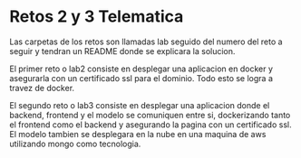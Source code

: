 # Retos 2 y 3 Telematica

Las carpetas de los retos son llamadas lab seguido del numero del reto a seguir y tendran un
README donde se explicara la solucion.

El primer reto o lab2 consiste en desplegar una aplicacion en docker y asegurarla con un certificado ssl para el dominio.
Todo esto se logra a travez de docker.

El segundo reto o lab3 consiste en desplegar una aplicacion donde el backend, frontend y el modelo se comuniquen entre si,
dockerizando tanto el frontend como el backend y asegurando la pagina con un certificado ssl. El modelo tambien se desplegara
en la nube en una maquina de aws utilizando mongo como tecnologia.
